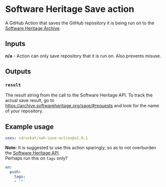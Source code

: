 # Software Heritage Save action

A GitHub Action that saves the GitHub repository it is being run on to the [Software Heritage Archive](https://www.softwareheritage.org/).

## Inputs

**n/a** - Action can only save repository that it is run on. Also prevents misuse.

## Outputs

### `result`

The result string from the call to the Software Heritage API. To track the actual save result, go to <https://archive.softwareheritage.org/save/#requests> and look for the name of your repository.

## Example usage

```yml
uses: sdruskat/swh-save-action@v1.0.1
```
**Note:** It is suggested to use this action sparingly, so as to not overburden the [Software Heritage API]().  
Perhaps run this on `tags` only?

```yml
on:
  push:
    tags:
    - '*'
```
